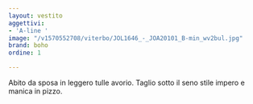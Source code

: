 ```yaml
---
layout: vestito
aggettivi:
- 'A-line '
image: "/v1570552708/viterbo/JOL1646_-_JOA20101_B-min_wv2bul.jpg"
brand: boho
ordine: 1

---
```

Abito da sposa in leggero tulle avorio. Taglio sotto il seno stile impero e manica in pizzo.